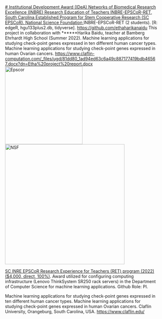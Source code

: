 [# Institutional Development Award (IDeA) Networks of Biomedical Research Excellence (INBRE) Research Education of Teachers INBRE-EPSCoR-RET, South Carolina Established Program for Stem Cooperative Research (SC EPSCoR).
National Science Foundation ](https://pawar1550.wixsite.com/claflin-courses/copy-of-data-science) INBRE-EPSCoR-RET (2 students).
[R: edgeR, hgu133plus2.db, tidyverse].
https://github.com/ethaharikanaidu
This project in collaboration with ******Harika Baidu, teacher at Bamberg Ehrhardt High School (Summer 2022). 
Machine learning applications for studying check-point genes expressed in ten different human cancer types. Machine learning applications for studying check-point genes expressed in human Ovarian cancers. https://www.claflin-computation.com/_files/ugd/81dd80_1ad94ed63c6a49c887177419bdb46567.docx?dn=Etha%20project%20report.docx
<img width="256" alt="Epscor" src="https://github.com/spawar2/NSF-INBRE-EPSCoR-RET/assets/25118302/d5a4466d-5b43-4b31-89af-894a23818533">
<img width="395" alt="NSF" src="https://github.com/spawar2/NSF-INBRE-EPSCoR-RET/assets/25118302/fd527ee5-5d59-4e32-a967-aa00e5ac9293">

[SC INRE EPSCoR Research Experience for Teachers (RET) program (2022) ($4,000, direct, 100%)](https://www.furman.edu/integrative-research/education-outreach/research-experience-for-teachers-program/). Award utilized for configuring computing infrastructure (Lenovo ThinkSystem SR250 rack servers) in the Department of Computer Science for machine learning applications. Github Role: PI.

Machine learning applications for studying check-point genes expressed in ten different human cancer types.
Machine learning applications for studying check-point genes expressed in human Ovarian cancers.
Claflin University, Orangeburg, South Carolina, USA. 
https://www.claflin.edu/

